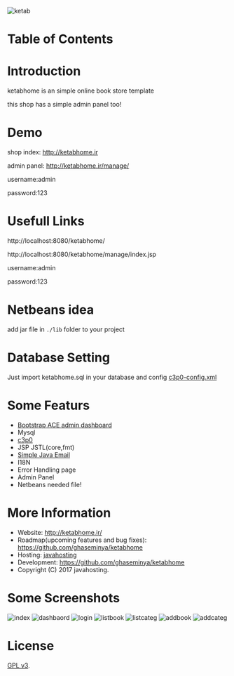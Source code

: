 ![ketab](https://github.com/ghaseminya/ketabhome/raw/master/web/res/shop_assets/images/logo.png)

Table of Contents
=================



# Introduction
ketabhome is an simple online book store template

this shop has a simple admin panel too!

# Demo

shop index: http://ketabhome.ir

admin panel: http://ketabhome.ir/manage/

username:admin

password:123

# Usefull Links

http://localhost:8080/ketabhome/

http://localhost:8080/ketabhome/manage/index.jsp

username:admin

password:123

# Netbeans idea
add jar file in `./lib` folder to your project

# Database Setting
Just import ketabhome.sql in your database and config [c3p0-config.xml](https://github.com/ghaseminya/ketabhome/blob/master/src/java/c3p0-config.xml)

# Some Featurs
* [Bootstrap ACE admin dashboard](http://jason.insweet.family/ace/)
* Mysql
* [c3p0](https://github.com/ghaseminya/c3p0)
* JSP JSTL(core,fmt)
* [Simple Java Email](https://github.com/ghaseminya/simple-java-mail)
* I18N
* Error Handling page
* Admin Panel
* Netbeans needed file!

# More Information
* Website: http://ketabhome.ir/
* Roadmap(upcoming features and bug fixes): https://github.com/ghaseminya/ketabhome
* Hosting: [javahosting](http://www.javahosting.ir)
* Development: https://github.com/ghaseminya/ketabhome
* Copyright (C) 2017 javahosting.

# Some Screenshots
![index](https://github.com/ghaseminya/ketabhome/raw/master/screenshot/index.png)
![dashbaord](https://github.com/ghaseminya/ketabhome/raw/master/screenshot/dashbaord.png)
![login](https://github.com/ghaseminya/ketabhome/raw/master/screenshot/login.png)
![listbook](https://github.com/ghaseminya/ketabhome/raw/master/screenshot/listbook.png)
![listcateg](https://github.com/ghaseminya/ketabhome/raw/master/screenshot/listcateg.png)
![addbook](https://github.com/ghaseminya/ketabhome/raw/master/screenshot/addbook.png)
![addcateg](https://github.com/ghaseminya/ketabhome/raw/master/screenshot/addcateg.png)


# License

[GPL v3](./LICENSE).
